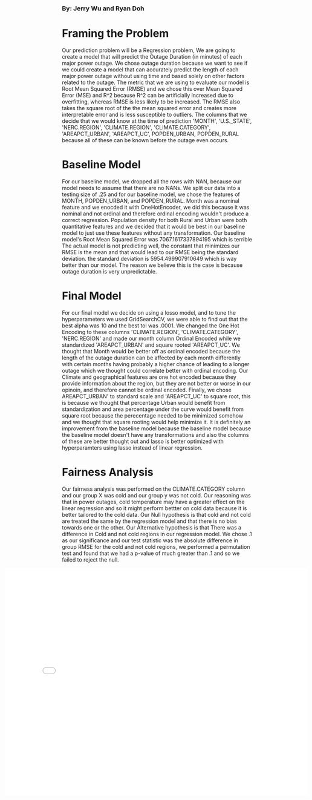 ### By: Jerry Wu and Ryan Doh
# Framing the Problem
Our prediction problem will be a Regression problem, We are going to create a model that will predict the Outage Duration (in minutes) of each major power outage. We chose outage duration because we want to see if we could create a model that can accurately predict the length of each major power outage without using time and based solely on other factors related to the outage. The metric that we are using to evaluate our model is Root Mean Squared Error (RMSE) and we chose this over Mean Squared Error (MSE) and R^2 because R^2 can be artificially increased due to overfitting, whereas RMSE is less likely to be increased. The RMSE also takes the square root of the the mean squared error and creates more interpretable error and is less susceptible to outliers. The columns that we decide that we would know at the time of prediction 'MONTH', 'U.S._STATE', 'NERC.REGION', 'CLIMATE.REGION', 'CLIMATE.CATEGORY', 'AREAPCT_URBAN', 'AREAPCT_UC', POPDEN_URBAN, POPDEN_RURAL because all of these can be known before the outage even occurs.
# Baseline Model
For our baseline model, we dropped all the rows with NAN, because our model needs to assume that there are no NANs. We split our data into a testing size of .25 and for our baseline model, we chose the features of MONTH, POPDEN_URBAN, and POPDEN_RURAL. Month was a nominal feature and we enocded it with OneHotEncoder, we did this because it was nominal and not ordinal and therefore ordinal encoding wouldn't produce a correct regression. Population density for both Rural and Urban were both quantitative features and we decided that it would be best in our baseline model to just use these features without any transformation. Our baseline model's Root Mean Squared Error was 7067.1617337894195 which is terrible The actual model is not predicting well, the constant that minimizes our RMSE is the mean and that would lead to our RMSE being the standard deviation. the standard deviation is 5954.499907910649 which is way better than our model. The reason we believe this is the case is because outage duration is very unpredictable.                              
# Final Model
For our final model we decide on using a losso model, and to tune the hyperparameters we used GridSearchCV, we were able to find out that the best alpha was 10 and the best tol was .0001. We changed the One Hot Encoding to these columns 'CLIMATE.REGION', 'CLIMATE.CATEGORY', 'NERC.REGION' and made our month column Ordinal Encoded while we standardized 'AREAPCT_URBAN' and square rooted 'AREAPCT_UC'. We thought that Month would be better off as ordinal encoded because the length of the outage duration can be affected by each month differently with certain months having probably a higher chance of leading to a longer outage which we thought could correlate better with ordinal encoding. Our Climate and geographical features are one hot encoded because they provide information about the region, but they are not better or worse in our opinoin, and therefore cannot be ordinal encoded. Finally, we chose AREAPCT_URBAN' to standard scale and 'AREAPCT_UC' to square root, this is because we thought that percentage Urban would benefit from standardization and area percentage under the curve would benefit from square root because the perecentage needed to be minimized somehow and we thought that square rooting would help minimize it. It is definitely an improvement from the baseline model because the baseline model because the baseline model doesn't have any transformations and also the columns of these are better thought out and lasso is better optimized with hyperparamters using lasso instead of linear regression.

# Fairness Analysis
Our fairness analysis was performed on the CLIMATE.CATEGORY column and our group X was cold and our group y was not cold. Our reasoning was that in power outages, cold temperature may have a greater effect on the linear regression and so it might perform bettter on cold data because it is better tailored to the cold data. Our Null hypothesis is that cold and not cold are treated the same by the regression model and that there is no bias towards one or the other. Our Alternative hypothesis is that There was a difference in Cold and not cold regions in our regression model. We chose .1 as our significance and our test statistic was the absolute difference in group RMSE for the cold and not cold regions, we performed a permutation test and found that we had a p-value of much greater than .1 and so we failed to reject the null.
<iframe src="assets/thing.html" width=800 height=600 frameBorder=0 style = "position: relative; right: 30%" >
